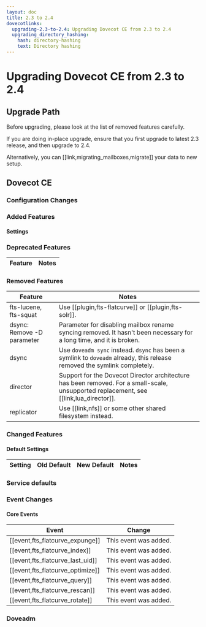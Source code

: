 ```yaml
---
layout: doc
title: 2.3 to 2.4
dovecotlinks:
  upgrading-2.3-to-2.4: Upgrading Dovecot CE from 2.3 to 2.4
  upgrading_directory_hashing:
    hash: directory-hashing
    text: Directory hashing
---
```


# Upgrading Dovecot CE from 2.3 to 2.4

## Upgrade Path

Before upgrading, please look at the list of removed features carefully.

If you are doing in-place upgrade, ensure that you first upgrade to latest
2.3 release, and then upgrade to 2.4.

Alternatively, you can [[link,migrating_mailboxes,migrate]] your data to new
setup.

## Dovecot CE

### Configuration Changes

<!-- @include: include/2.4-redesign.inc -->

<!-- @include: include/2.4-var-expand.inc -->

<!-- @include: include/2.4-directory-hashing.inc -->

<!-- @include: include/2.4-unknown-invalid-variables.inc -->

<!-- @include: include/2.4-section-naming.inc -->

<!-- @include: include/2.4-empty-userdb-variables.inc -->

### Added Features

<!-- @include: include/2.4-added-auth-policy-parameters.inc -->

<!-- @include: include/2.4-added-cassandra-parameters.inc -->

<!-- @include: include/2.4-added-cryptographic-features.inc -->

<!-- @include: include/2.4-added-imapc_features-parameters.inc -->

#### Settings

<!-- @include: include/2.4-added-settings.inc -->

### Deprecated Features

| Feature | Notes |
| ------- | ----- |
<!-- @include: include/2.4-deprecated-global-acl-file.inc --><!-- @include: include/2.4-deprecated-sis.inc -->

### Removed Features

| Feature | Notes |
| ------- | ----- |
| fts-lucene, fts-squat | Use [[plugin,fts-flatcurve]] or [[plugin,fts-solr]]. |
| dsync: Remove -D parameter | Parameter for disabling mailbox rename syncing removed. It hasn't been necessary for a long time, and it is broken. |
| dsync | Use `doveadm sync` instead. `dsync` has been a symlink to `doveadm` already, this release removed the symlink completely. |
| director | Support for the Dovecot Director architecture has been removed. For a small-scale, unsupported replacement, see [[link,lua_director]]. |
| replicator | Use [[link,nfs]] or some other shared filesystem instead. |
<!-- @include: include/2.4-removed-other-features.inc -->

<!-- @include: include/2.4-removed-plugins.inc -->

<!-- @include: include/2.4-removed-settings.inc -->

### Changed Features

<!-- @include: include/2.4-changed-settings.inc -->

<!-- @include: include/2.4-converted-settings.inc -->

<!-- @include: include/2.4-dict-proxy-parameters.inc -->

#### Default Settings

| Setting | Old Default | New Default | Notes |
| ------- | ----------- | ----------- | ----- |
<!-- @include: include/2.4-default-settings.inc -->

<!-- @include: include/2.4-fs-crypt.inc -->

<!-- @include: include/2.4-fts-header-settings.inc -->

### Service defaults

<!-- @include: include/2.4-service-defaults.inc -->

### Event Changes

#### Core Events

| Event | Change |
| ----- | ------ |
| [[event,fts_flatcurve_expunge]] | This event was added. |
| [[event,fts_flatcurve_index]] | This event was added. |
| [[event,fts_flatcurve_last_uid]] | This event was added. |
| [[event,fts_flatcurve_optimize]] | This event was added. |
| [[event,fts_flatcurve_query]] | This event was added. |
| [[event,fts_flatcurve_rescan]] | This event was added. |
| [[event,fts_flatcurve_rotate]] | This event was added. |
<!-- @include: include/2.4-core-events.inc -->

<!-- @include: include/2.4-event-filters.inc -->

<!-- @include: include/2.4-exports.inc -->

<!-- @include: include/2.4-acls.inc -->

### Doveadm

<!-- @include: include/2.4-doveadm.inc -->

<!-- @include: include/2.4-other.inc -->
